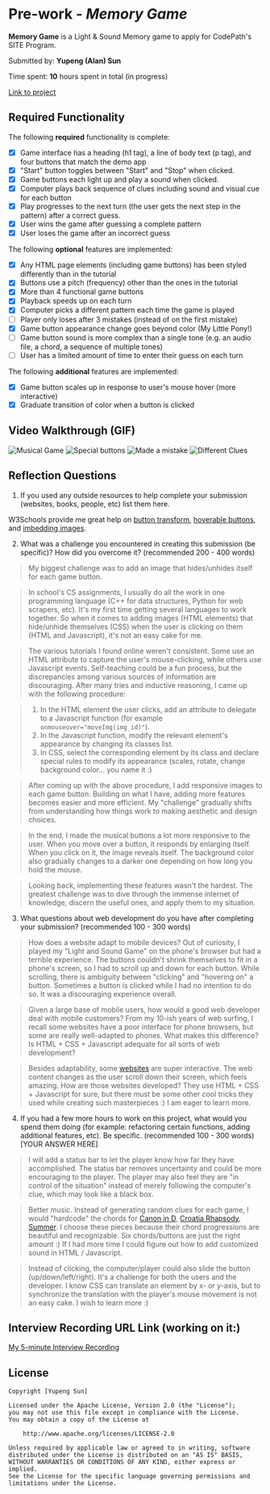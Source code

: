 # Pre-work - *Memory Game*

**Memory Game** is a Light & Sound Memory game to apply for CodePath's SITE Program. 

Submitted by: **Yupeng (Alan) Sun**

Time spent: **10** hours spent in total (in progress)

[Link to project](https://glitch.com/edit/#!/balanced-cyclic-braid) 

## Required Functionality

The following **required** functionality is complete:

* [x] Game interface has a heading (h1 tag), a line of body text (p tag), and four buttons that match the demo app
* [x] "Start" button toggles between "Start" and "Stop" when clicked. 
* [x] Game buttons each light up and play a sound when clicked. 
* [x] Computer plays back sequence of clues including sound and visual cue for each button
* [x] Play progresses to the next turn (the user gets the next step in the pattern) after a correct guess. 
* [x] User wins the game after guessing a complete pattern
* [x] User loses the game after an incorrect guess

The following **optional** features are implemented:

* [x] Any HTML page elements (including game buttons) has been styled differently than in the tutorial
* [x] Buttons use a pitch (frequency) other than the ones in the tutorial
* [x] More than 4 functional game buttons
* [x] Playback speeds up on each turn
* [x] Computer picks a different pattern each time the game is played
* [ ] Player only loses after 3 mistakes (instead of on the first mistake)
* [x] Game button appearance change goes beyond color (My Little Pony!)
* [ ] Game button sound is more complex than a single tone (e.g. an audio file, a chord, a sequence of multiple tones)
* [ ] User has a limited amount of time to enter their guess on each turn

The following **additional** features are implemented:

- [x] Game button scales up in response to user's mouse hover (more interactive)
- [x] Graduate transition of color when a button is clicked

## Video Walkthrough (GIF)

![Musical Game](https://user-images.githubusercontent.com/68050193/159311632-6303f5d0-31c3-4497-b6c7-b60c3e18c80a.gif)
![Special buttons](https://user-images.githubusercontent.com/68050193/159311643-85d64cdd-deb1-4c79-ae93-f93b735ef041.gif)
![Made a mistake](https://user-images.githubusercontent.com/68050193/159311648-427bc686-244a-4f75-84cf-4ea90e0900b5.gif)
![Different Clues](https://user-images.githubusercontent.com/68050193/159311419-79eb6e88-783d-4632-92ca-9723d8651f7c.gif)

## Reflection Questions
1. If you used any outside resources to help complete your submission (websites, books, people, etc) list them here. 

W3Schools provide me great help on [button transform](https://www.w3schools.com/cssref/css3_pr_transform.asp), 
[hoverable buttons](https://www.w3schools.com/css/css3_buttons.asp), and 
[imbedding images](https://www.w3schools.com/tags/tag_img.asp).

2. What was a challenge you encountered in creating this submission (be specific)? How did you overcome it? (recommended 200 - 400 words) 

> My biggest challenge was to add an image that hides/unhides itself for each game button. 

> In school's CS assignments, I usually do all the work in one programming language (C++ for data structures, Python for web scrapers, etc). It's my first time getting several languages to work together. So when it comes to adding images (HTML elements) that hide/unhide themselves (CSS) when the user is clicking on them (HTML and Javascript), it's not an easy cake for me.  

> The various tutorials I found online weren't consistent. Some use an HTML attribute to capture the user's mouse-clicking, while others use Javascript events. Self-teaching could be a fun process, but the discrepancies among various sources of information are discouraging. After many tries and inductive reasoning, I came up with the following procedure: 

> 1. In the HTML element the user clicks, add an attribute to delegate to a Javascript function (for example `onmouseover="moveImg(img_id)"`). 
> 2. In the Javascript function, modify the relevant element's appearance by changing its classes list.
> 3. In CSS, select the corresponding element by its class and declare special rules to modify its appearance (scales, rotate, change background color... you name it :)

> After coming up with the above procedure, I add responsive images to each game button. Building on what I have, adding more features becomes easier and more efficient. My "challenge" gradually shifts from understanding how things work to making aesthetic and design choices. 

> In the end, I made the musical buttons a lot more responsive to the user. When you move over a button, it responds by enlarging itself. When you click on it, the image reveals itself. The background color also gradually changes to a darker one depending on how long you hold the mouse. 

> Looking back, implementing these features wasn't the hardest. The greatest challenge was to dive through the immense internet of knowledge, discern the useful ones, and apply them to my situation.

3. What questions about web development do you have after completing your submission? (recommended 100 - 300 words) 

> How does a website adapt to mobile devices? Out of curiosity, I played my "Light and Sound Game" on the phone's browser but had a terrible experience. The buttons couldn't shrink themselves to fit in a phone's screen, so I had to scroll up and down for each button. While scrolling, there is ambiguity between "clicking" and "hovering on" a button. Sometimes a button is clicked while I had no intention to do so. It was a discouraging experience overall. 

> Given a large base of mobile users, how would a good web developer deal with mobile customers? From my 10-ish years of web surfing, I recall some websites have a poor interface for phone browsers, but some are really well-adapted to phones. What makes this difference? Is HTML + CSS + Javascript adequate for all sorts of web development? 

> Besides adaptability, some [websites](https://www.apple.com/ipad-pro/) are super interactive. The web content changes as the user scroll down their screen, which feels amazing. How are those websites developed? They use HTML + CSS + Javascript for sure, but there must be some other cool tricks they used while creating such masterpieces :)  I am eager to learn more.


4. If you had a few more hours to work on this project, what would you spend them doing (for example: refactoring certain functions, adding additional features, etc). Be specific. (recommended 100 - 300 words) 
[YOUR ANSWER HERE]

> I will add a status bar to let the player know how far they have accomplished. The status bar removes uncertainty and could be more encouraging to the player. The player may also feel they are "in control of the situation" instead of merely following the computer's clue, which may look like a black box. 

> Better music. Instead of generating random clues for each game, I would "hardcode" the chords for [Canon in D](https://www.youtube.com/watch?v=NlprozGcs80), [Croatia Rhapsody](https://www.youtube.com/watch?v=7DKBKZ8Cxeo), [Summer](https://youtu.be/l0GN40EL1VU?t=45). I choose these pieces because their chord progressions are beautiful and recognizable. Six chords/buttons are just the right amount :)  If I had more time I could figure out how to add customized sound in HTML / Javascript.

> Instead of clicking, the computer/player could also slide the button (up/down/left/right). It's a challenge for both the users and the developer. I know CSS can translate an element by x- or y-axis, but to synchronize the translation with the player's mouse movement is not an easy cake. I wish to learn more :) 


## Interview Recording URL Link (working on it:)

[My 5-minute Interview Recording](your-link-here)


## License

    Copyright [Yupeng Sun]

    Licensed under the Apache License, Version 2.0 (the "License");
    you may not use this file except in compliance with the License.
    You may obtain a copy of the License at

        http://www.apache.org/licenses/LICENSE-2.0

    Unless required by applicable law or agreed to in writing, software
    distributed under the License is distributed on an "AS IS" BASIS,
    WITHOUT WARRANTIES OR CONDITIONS OF ANY KIND, either express or implied.
    See the License for the specific language governing permissions and
    limitations under the License.
